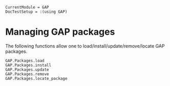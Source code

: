 ```@meta
CurrentModule = GAP
DocTestSetup = :(using GAP)
```

# Managing GAP packages

The following functions allow one to load/install/update/remove/locate
GAP packages.

```@docs
GAP.Packages.load
GAP.Packages.install
GAP.Packages.update
GAP.Packages.remove
GAP.Packages.locate_package
```

